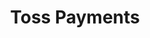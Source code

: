 ---
layout: blog
title: "Toss Payments"
slug: tosspayments
menu: true
order: 8
description: "토스페이먼츠(tosspayments)의 결제시스템을 적용하며 공부한 내용을 정리하는 공간입니다."
---